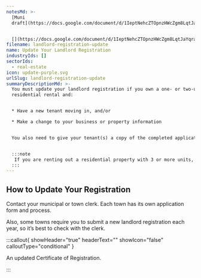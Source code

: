 ```yaml
---
notesMd: >-
  [Muni
  draft](https://docs.google.com/document/d/1IeptNehcZTOpnzHWcZgm8LqtJaYqraxWHqH9f1yoZN4/edit)


  [](https://docs.google.com/document/d/1IeptNehcZTOpnzHWcZgm8LqtJaYqraxWHqH9f1yoZN4/edit)Note: a version of this task is available to Poppies, but in the roadmap
filename: landlord-registration-update
name: Update Your Landlord Registration
industryIds: []
sectorIds:
  - real-estate
icon: update-purple.svg
urlSlug: landlord-registration-update
summaryDescriptionMd: >-
  You must update your landlord registration if you own a one- or two-unit
  residential rental and:


  * Have a new tenant moving in, and/or

  * Make a change to your business or property information


  You also need to give your tenant(s) a copy of the completed application form.


  :::note 
   If you are renting out a residential property with 3 or more units, you need to renew your registration with the Department of Community Affairs, Bureau of Housing Inspection.
  :::
---
```

## How to Update Your Registration

Contact your municipal or town clerk. Each town has its own application form and process. 

Also, some towns require you to submit a new landlord registration each year, so it’s best to check with the clerk.

:::callout{ showHeader="true" headerText="" showIcon="false" calloutType="conditional" }

An updated Certificate of Registration.

:::